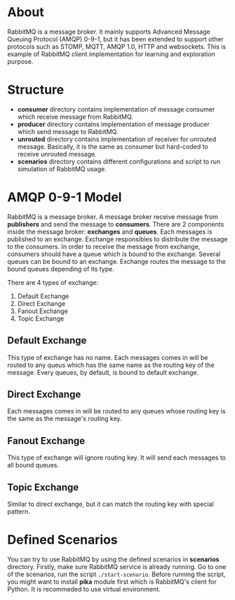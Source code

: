 # About
RabbitMQ is a message broker. It mainly supports Advanced Message Queuing Protocol (AMQP) 0-9-1, but it has been extended to support other protocols such as STOMP, MQTT, AMQP 1.0, HTTP and websockets. This is example of RabbitMQ client implementation for learning and exploration purpose.

# Structure
- **consumer** directory contains implementation of message consumer which receive message from RabbitMQ.
- **producer** directory contains implementation of message producer which send message to RabbitMQ.
- **unrouted** directory contains implementation of receiver for unrouted message. Basically, it is the same as consumer but hard-coded to receive unrouted message.
- **scenarios** directory contains different configurations and script to run simulation of RabbitMQ usage.

# AMQP 0-9-1 Model

RabbitMQ is a message broker. A message broker receive message from **publishers** and send the message to **consumers**. There are 2 components inside the message broker: **exchanges** and **queues**. Each messages is published to an exchange. Exchange responsibles to distribute the message to the consumers. In order to receive the message from exchange, consumers should have a queue which is bound to the exchange. Several queues can be bound to an exchange. Exchange routes the message to the bound queues depending of its type.

There are 4 types of exchange:
1. Default Exchange
2. Direct Exchange
3. Fanout Exchange
4. Topic Exchange

## Default Exchange
This type of exchange has no name. Each messages comes in will be routed to any queus which has the same name as the routing key of the message. Every queues, by default, is bound to default exchange.

## Direct Exchange
Each messages comes in will be routed to any queues whose routing key is the same as the message's routing key.

## Fanout Exchange
This type of exchange will ignore routing key. It will send each messages to all bound queues.

## Topic Exchange
Similar to direct exchange, but it can match the routing key with special pattern.

# Defined Scenarios
You can try to use RabbitMQ by using the defined scenarios in __scenarios__ directory. Firstly, make sure RabbitMQ service is already running. Go to one of the scenarios, run the script `./start-scenario`. Before running the script, you might want to install **pika** module first which is RabbitMQ's client for Python. It is recommeded to use virtual environment.
